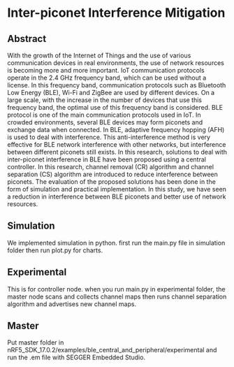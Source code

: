 # Inter-piconet Interference Mitigation

## Abstract

With the growth of the Internet of Things and the use of various communication devices in real environments, the use of network resources is becoming more and more important. IoT communication protocols operate in the 2.4 GHz frequency band, which can be used without a license. In this frequency band, communication protocols such as Bluetooth Low Energy (BLE), Wi-Fi and ZigBee are used by different devices. On a large scale, with the increase in the number of devices that use this frequency band, the optimal use of this frequency band is considered. BLE protocol is one of the main communication protocols used in IoT. In crowded environments, several BLE devices may form piconets and exchange data when connected. In BLE, adaptive frequency hopping (AFH) is used to deal with interference. This anti-interference method is very effective for BLE network interference with other networks, but interference between different piconets still exists. In this research, solutions to deal with inter-piconet interference in BLE have been proposed using a central controller. In this research, channel removal (CR) algorithm and channel separation (CS) algorithm are introduced to reduce interference between piconets. The evaluation of the proposed solutions has been done in the form of simulation and practical implementation. In this study, we have seen a reduction in interference between BLE piconets and better use of network resources.

## Simulation

We implemented simulation in python. first run the main.py file in simulation folder then run plot.py for charts.

## Experimental

This is for controller node. when you run main.py in experimental folder, the master node scans and collects channel maps then runs channel separation algorithm and advertises new channel maps.

## Master

Put master folder in nRF5_SDK_17.0.2/examples/ble_central_and_peripheral/experimental and run the .em file with SEGGER Embedded Studio.
